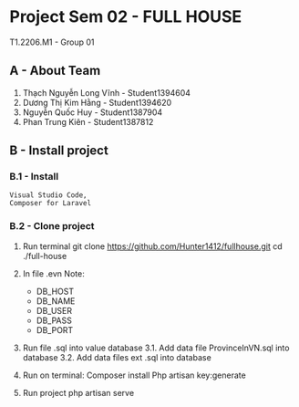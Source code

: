 # Project Sem 02 - FULL HOUSE

T1.2206.M1 - Group 01
## A - About Team

1. Thạch Nguyễn Long Vĩnh - Student1394604
2. Dương Thị Kim Hằng - Student1394620
3. Nguyễn Quốc Huy - Student1387904
4. Phan Trung Kiên - Student1387812

## B - Install project
### B.1 - Install
    Visual Studio Code,
    Composer for Laravel
### B.2 - Clone project
1. Run terminal
    git clone https://github.com/Hunter1412/fullhouse.git
    cd ./full-house

2. In file .evn
Note: 
    - DB_HOST
    - DB_NAME
    - DB_USER
    - DB_PASS
    - DB_PORT


3. Run file .sql into value database
    3.1. Add data file ProvinceInVN.sql into database
    3.2. Add data files ext .sql into database

4. Run on terminal:
    Composer install
    Php artisan key:generate

5. Run project
    php artisan serve







